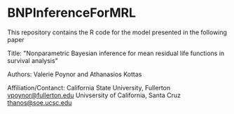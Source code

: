 # BNPInferenceForMRL
This repository contains the R code for the model presented in the following paper

Title: 
        "Nonparametric Bayesian inference for mean 
         residual life functions in survival analysis"

Authors:
        Valerie Poynor and Athanasios Kottas
        
Affiliation/Contanct:
        California State University, Fullerton <vpoynor@fullerton.edu>
        Univsersity of California, Santa Cruz <thanos@soe.ucsc.edu>



